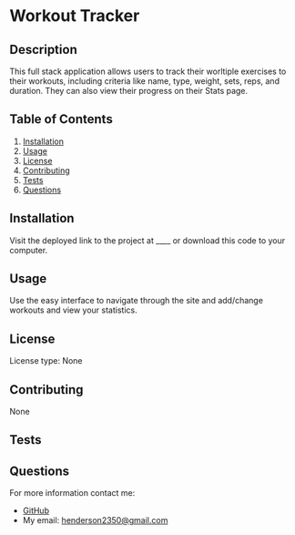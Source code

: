# Workout Tracker

## Description
This full stack application allows users to track their worltiple exercises to their workouts, including criteria like name, type, weight, sets, reps, and duration. They can also view their progress on their Stats page.

## Table of Contents
1. [Installation](#installation)
2. [Usage](#usage)
3. [License](#license)
4. [Contributing](#contributing)
4. [Tests](#tests)
5. [Questions](#questions)

## Installation
Visit the deployed link to the project at ____ or download this code to your computer.

## Usage
Use the easy interface to navigate through the site and add/change workouts and view your statistics.

## License
License type: None

## Contributing
None

## Tests

## Questions
For more information contact me:
- [GitHub](https://github.com/henderson2350)  
- My email: henderson2350@gmail.com